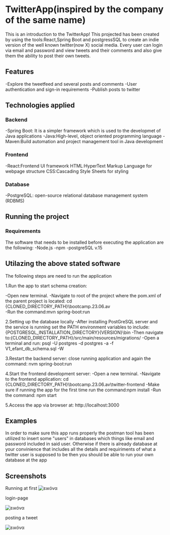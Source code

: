 # TwitterApp(inspired by the company of the same name)
This is an introduction to the TwitterApp! This projected has been created by using the tools:React,Spring Boot
and postgressSQL to create an indie version of the well known twitter(now X) social media. Every user can login via 
email and password and view tweets and their comments and also give them the ability to post their own tweets.

## Features
-Explore the tweetfeed and several posts and comments
-User authentication and sign-in requirements
-Publish posts to twitter

## Technologies applied
### Backend
-Spring Boot: It is a simpler framework which is used to the developmet of Java applications
-Java:High-level, object oriented programming language
-Maven:Build automation and project management tool in Java development

### Frontend
-React:Frontend UI framework
HTML:HyperText Markup Language for webpage structure
CSS:Cascading Style Sheets for styling

### Database
-PostgreSQL: open-source relational database management system (RDBMS)


## Running the project
### Requirements
The software that needs to be installed before executing the application are the following:
-Node.js
-npm
-postgreSQL v.15

## Utilazing the above stated software
The following steps are need to run the application

1.Run the app to start schema creation:

  -Open new terminal.
  -Navigate to root of the project where the pom.xml of the parent project is located:
  cd {CLONED_DIRECTORY_PATH}\bootcamp.23.06.av\
  -Run the command:mvn spring-boot:run


2.Setting up the database locally
  -After installing PostGreSQL server and the service is running set the PATH environment variables to include:
  {POSTGRESQL_INSTALLATION_DIRECTORY}\{VERSION}\bin
  -Then navigate to:{CLONED_DIRECTORY_PATH}/src/main/resources/migrations/
  -Open a terminal and run: psql -U postgres -d postgres -a -f V1_efant_db_schema.sql -W

3.Restart the backend server: close running application and again the command: nvm spring-boot:run

4.Start the frontend development server:
  -Open a new terminal.
  -Navigate to the frontend application: cd {CLONED_DIRECTORY_PATH}\bootcamp.23.06.av\twitter-frontend
  -Make sure if running the app for the first time run the command:npm install
  -Run the command: npm start

5.Access the app via browser at: http://localhost:3000

## Examples 
In order to make sure this app runs properly the postman tool has been utilized to insert some
"users" in databases which things like email and password included in said user. Otherwise if 
there is already database at your convinience that includes all the details and requiriments of
what a twitter user is supposed to be then you should be able to run your own database at the app


## Screenshots
Running at first
![εικόνα](https://github.com/alexvls07/bootcamp-23-06-av/assets/138501703/76f2e8b9-7b3a-4dec-8fad-820985bede36)

login-page

![εικόνα](https://github.com/alexvls07/bootcamp-23-06-av/assets/138501703/1c3cbcb0-4048-49c5-966d-8fe7f747eb5a)


posting a tweet

![εικόνα](https://github.com/alexvls07/bootcamp-23-06-av/assets/138501703/7132ed35-f6e8-4130-8de9-4dcba8225383)


